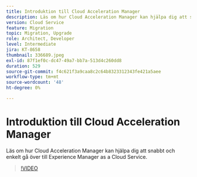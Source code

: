 ```yaml
---
title: Introduktion till Cloud Acceleration Manager
description: Läs om hur Cloud Acceleration Manager kan hjälpa dig att snabbt och enkelt gå över till Experience Manager as a Cloud Service.
version: Cloud Service
feature: Migration
topic: Migration, Upgrade
role: Architect, Developer
level: Intermediate
jira: KT-8658
thumbnail: 336689.jpeg
exl-id: 87f1ef0c-dc47-49a7-bb7a-513d4c260dd8
duration: 529
source-git-commit: f4c621f3a9caa8c2c64b8323312343fe421a5aee
workflow-type: tm+mt
source-wordcount: '48'
ht-degree: 0%

---
```


# Introduktion till Cloud Acceleration Manager

Läs om hur Cloud Acceleration Manager kan hjälpa dig att snabbt och enkelt gå över till Experience Manager as a Cloud Service.

>[!VIDEO](https://video.tv.adobe.com/v/336689?quality=12&learn=on)
